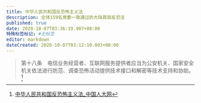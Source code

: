 ```yaml
---
title: 中华人民共和国反恐怖主义法
description: 全体159名常委一致通过的大陆首部反恐法
published: true
date: 2020-10-07T03:36:19.907+08:00
特殊标签标记: #无标签
editor: markdown
dateCreated: 2020-10-07T03:12:10.803+08:00
---
```


> 第十八条　电信业务经营者、互联网服务提供者应当为公安机关、国家安全机关依法进行防范、调查恐怖活动提供技术接口和解密等技术支持和协助。[^content_2055871]

[^content_2055871]: [中华人民共和国反恐怖主义法_中国人大网](https://web.archive.org/web/20191211043845/http://www.npc.gov.cn/zgrdw/npc/xinwen/2018-06/12/content_2055871.htm)

<!--
[全国人大常委会通过中国首部反恐法 西媒再拿“人权”说事儿](https://web.archive.org/web/20160130211835/http://www.guancha.cn/FaZhi/2015_12_27_346135.shtml)
[中国全国人大通过《反恐怖主义法》 - BBC 中文网](https://web.archive.org/web/20180510172208/http://www.bbc.com/zhongwen/simp/china/2015/12/151227_china_anti_terror_law)
[中国通过首部《反恐怖主义法》 将于2016年1月1日起施行](https://archive.is/oGsCe "https://world.huanqiu.com/article/9CaKrnJSGFI")
[中国通过首部反恐法 科技公司须配合交密钥-月光微博客](https://web.archive.org/web/20160610002018/http://www.williamlong.info/blog/archives/2475.html)
[国际舆论积极评价中国通过反恐怖主义法-新华网](https://web.archive.org/web/20160101103613/http://news.xinhuanet.com/world/2016-01/01/c_1117646317.htm)
[恐怖主义犯罪的界定- 智库建设-中国刑事法律网](https://web.archive.org/web/20201007030708/http://www.criminallaw.com.cn/article/?id=9007)
[中华人民共和国反恐怖主义法（全文） - 中国军网](https://web.archive.org/web/20180705121759/http://www.81.cn/jwgz/2015-12/27/content_6832878.htm)
[时事大家谈：定性“恐怖主义”，北京为镇压香港埋伏笔？](https://web.archive.org/web/20201007031041/https://www.voachinese.com/a/voaweishi-20190813-voaio-beijing-warns-hong-kong-of-terrorism/5040302.html)
-->
